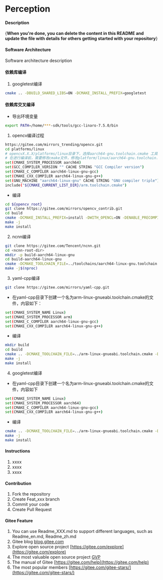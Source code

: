 # Perception

#### Description
{**When you're done, you can delete the content in this README and update the file with details for others getting started with your repository**}

#### Software Architecture
Software architecture description

#### 依赖库编译
1.  googletest编译
```bash
cmake .. -DBUILD_SHARED_LIBS=ON -DCMAKE_INSTALL_PREFIX=googletest
```

#### 依赖库交叉编译

* 导出环境变量
```bash
export PATH=/home/***-sdk/tools/gcc-linaro-7.5.0/bin
```

1. opencv编译过程
```bash
https://gitee.com/mirrors_trending/opencv.git
cd platforms/linux
# opencvX.X.X/platforms/linux目录下，选择aarch64-gnu.toolchain.cmake 工具链
# 在进行编译前，需要修改cmake文件，修改platform/linux/aarch64-gnu.toolchain.cmake，改为如下：
set(CMAKE_SYSTEM_PROCESSOR aarch64)
set(GCC_COMPILER_VERSION "" CACHE STRING "GCC Compiler version")
set(CMAKE_C_COMPILER aarch64-linux-gnu-gcc)
set(CMAKE_CXX_COMPILER aarch64-linux-gnu-g++)
set(GNU_MACHINE "aarch64-linux-gnu" CACHE STRING "GNU compiler triple")
include("${CMAKE_CURRENT_LIST_DIR}/arm.toolchain.cmake")
```
* 编译
```bash
cd ${opencv_root}
git clone https://gitee.com/mirrors/opencv_contrib.git
cd build
cmake -DCMAKE_INSTALL_PREFIX=install -DWITH_OPENCL=ON -DENABLE_PRECOMPILED_HEADERS=OFF -DCMAKE_TOOLCHAIN_FILE=../platforms/linux/aarch64-gnu.toolchain.cmake  -DBUILD_SHARED_LIBS=ON -DOPENCV_EXTRA_MODULES_PATH=../opencv_contrib/modules/ ..
make -j
make install
```

2.  ncnn编译
```bash
git clone https://gitee.com/Tencent/ncnn.git
cd <ncnn-root-dir>
mkdir -p build-aarch64-linux-gnu
cd build-aarch64-linux-gnu
cmake -DCMAKE_TOOLCHAIN_FILE=../toolchains/aarch64-linux-gnu.toolchain.cmake ..
make -j$(nproc)
```

3.  yaml-cpp编译
```bash
git clone https://gitee.com/mirrors/yaml-cpp.git
```
* 在yaml-cpp目录下创建一个名为arm-linux-gnueabi.toolchain.cmake的文件，内容如下：
```bash
set(CMAKE_SYSTEM_NAME Linux)
set(CMAKE_SYSTEM_PROCESSOR arm)
set(CMAKE_C_COMPILER aarch64-linux-gnu-gcc)
set(CMAKE_CXX_COMPILER aarch64-linux-gnu-g++)
```
* 编译
```bash
mkdir build
cd build
cmake .. -DCMAKE_TOOLCHAIN_FILE=../arm-linux-gnueabi.toolchain.cmake -DYAML_BUILD_SHARED_LIBS=ON -DCMAKE_INSTALL_PREFIX=install
make -j
make install
```

4.  googletest编译
* 在yaml-cpp目录下创建一个名为arm-linux-gnueabi.toolchain.cmake的文件，内容如下
```bash
set(CMAKE_SYSTEM_NAME Linux)
set(CMAKE_SYSTEM_PROCESSOR aarch64)
set(CMAKE_C_COMPILER aarch64-linux-gnu-gcc)
set(CMAKE_CXX_COMPILER aarch64-linux-gnu-g++)
```
* 编译
```bash
cmake .. -DCMAKE_TOOLCHAIN_FILE=../arm-linux-gnueabi.toolchain.cmake -DBUILD_SHARED_LIBS=ON -DCMAKE_INSTALL_PREFIX=install
make -j
make install
```

#### Instructions

1.  xxxx
2.  xxxx
3.  xxxx

#### Contribution

1.  Fork the repository
2.  Create Feat_xxx branch
3.  Commit your code
4.  Create Pull Request


#### Gitee Feature

1.  You can use Readme\_XXX.md to support different languages, such as Readme\_en.md, Readme\_zh.md
2.  Gitee blog [blog.gitee.com](https://blog.gitee.com)
3.  Explore open source project [https://gitee.com/explore](https://gitee.com/explore)
4.  The most valuable open source project [GVP](https://gitee.com/gvp)
5.  The manual of Gitee [https://gitee.com/help](https://gitee.com/help)
6.  The most popular members  [https://gitee.com/gitee-stars/](https://gitee.com/gitee-stars/)
